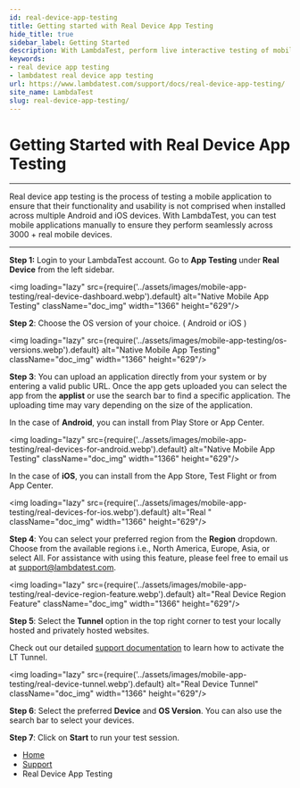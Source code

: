 ```yaml
---
id: real-device-app-testing
title: Getting started with Real Device App Testing
hide_title: true
sidebar_label: Getting Started
description: With LambdaTest, perform live interactive testing of mobile applications on Android emulators and iOS simulators and ensure your apps work seamlessly across multiple versions of Android emulators and iOS simulators.
keywords:
- real device app testing 
- lambdatest real device app testing 
url: https://www.lambdatest.com/support/docs/real-device-app-testing/
site_name: LambdaTest
slug: real-device-app-testing/
---
```


<script type="application/ld+json"
      dangerouslySetInnerHTML={{ __html: JSON.stringify({
       "@context": "https://schema.org",
        "@type": "BreadcrumbList",
        "itemListElement": [{
          "@type": "ListItem",
          "position": 1,
          "name": "LambdaTest",
          "item": "https://www.lambdatest.com"
        },{
          "@type": "ListItem",
          "position": 2,
          "name": "Support",
          "item": "https://www.lambdatest.com/support/docs/"
        },{
          "@type": "ListItem",
          "position": 3,
          "name": "Native Mobile App Testing",
          "item": "https://www.lambdatest.com/support/docs/real-device-app-testing/"
        }]
      })
    }}
></script>

# Getting Started with Real Device App Testing
***

Real device app testing is the process of testing a mobile application to ensure that their functionality and usability is not comprised when installed across multiple Android and iOS devices. With LambdaTest, you can test mobile applications manually to ensure they perform seamlessly across 3000 + real mobile devices.

***

**Step 1:** Login to your LambdaTest account. Go to **App Testing** under **Real Device** from the left sidebar.

<img loading="lazy" src={require('../assets/images/mobile-app-testing/real-device-dashboard.webp').default} alt="Native Mobile App Testing"  className="doc_img" width="1366" height="629"/>

**Step 2**: Choose the OS version of your choice. ( Android or iOS )

<img loading="lazy" src={require('../assets/images/mobile-app-testing/os-versions.webp').default} alt="Native Mobile App Testing"  className="doc_img" width="1366" height="629"/>

**Step 3**: You can upload an application directly from your system or by entering a valid public URL. Once the app gets uploaded you can select the app from the **applist** or use the search bar to find a specific application. The uploading time may vary depending on the size of the application.

In the case of **Android**, you can install from Play Store or App Center. 

<img loading="lazy" src={require('../assets/images/mobile-app-testing/real-devices-for-android.webp').default} alt="Native Mobile App Testing"  className="doc_img" width="1366" height="629"/>

In the case of **iOS**, you can install from the App Store, Test Flight or from App Center. 

<img loading="lazy" src={require('../assets/images/mobile-app-testing/real-devices-for-ios.webp').default} alt="Real "  className="doc_img" width="1366" height="629"/>

**Step 4**: You can select your preferred region from the **Region** dropdown. Choose from the available regions i.e., North America, Europe, Asia, or select All. For assistance with using this feature, please feel free to email us at [support@lambdatest.com](mailto:support@lambdatest.com). 

<img loading="lazy" src={require('../assets/images/mobile-app-testing/real-device-region-feature.webp').default} alt="Real Device Region Feature"  className="doc_img" width="1366" height="629"/>

**Step 5**: Select the **Tunnel** option in the top right corner to test your locally hosted and privately hosted websites. 

Check out our detailed [support documentation](https://www.lambdatest.com/support/docs/testing-locally-hosted-pages/) to learn how to activate the LT Tunnel.

<img loading="lazy" src={require('../assets/images/mobile-app-testing/real-device-tunnel.webp').default} alt="Real Device Tunnel"  className="doc_img" width="1366" height="629"/>

**Step 6**: Select the preferred **Device** and **OS Version**. You can also use the search bar to select your devices.

**Step 7**: Click on **Start** to run your test session.

<nav aria-label="breadcrumbs">
  <ul className="breadcrumbs">
    <li className="breadcrumbs__item">
      <a className="breadcrumbs__link" href="https://www.lambdatest.com">
        Home
      </a>
    </li>
    <li className="breadcrumbs__item">
      <a className="breadcrumbs__link" target="_self" href="https://www.lambdatest.com/support/docs/">
        Support
      </a>
    </li>
    <li className="breadcrumbs__item breadcrumbs__item--active">
      <span className="breadcrumbs__link">
        Real Device App Testing
      </span>
    </li>
  </ul>
</nav>